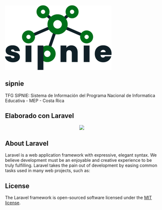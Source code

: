![Logo del proyecto](https://github.com/roy-marquez/sipnie/blob/master/public/assets/img/sipnie-logo_01_350.png "Sipnie MEP Costa Rica")

## sipnie
TFG SIPNIE: Sistema de Información del Programa Nacional de Informatica Educativa - MEP - Costa Rica

## Elaborado con Laravel
<p align="center"><a href="https://laravel.com" target="_blank"><img src="https://raw.githubusercontent.com/laravel/art/master/logo-lockup/5%20SVG/2%20CMYK/1%20Full%20Color/laravel-logolockup-cmyk-red.svg" width="400"></a></p>

## About Laravel

Laravel is a web application framework with expressive, elegant syntax. We believe development must be an enjoyable and creative experience to be truly fulfilling. Laravel takes the pain out of development by easing common tasks used in many web projects, such as:


## License

The Laravel framework is open-sourced software licensed under the [MIT license](https://opensource.org/licenses/MIT).
